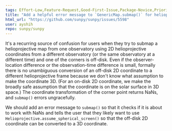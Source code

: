 ```yaml
---
tags: Effort-Low,Feature-Request,Good-First-Issue,Package-Novice,Priority-Medium,map
title: "Add a helpful error message to `GenericMap.submap()` for helioprojective-related NaNs"
html_url: "https://github.com/sunpy/sunpy/issues/5598"
user: ayshih
repo: sunpy/sunpy
---
```


It's a recurring source of confusion for users when they try to submap a helioprojective map from one observatory using 2D helioprojective coordinates from a different observatory (or the same observatory at a different time) and one of the corners is off-disk.  Even if the observer-location difference or the observation-time difference is small, formally there is no unambiguous conversion of an off-disk 2D coordinate to a different helioprojective frame because we don't know what assumption to make the coordinate 3D.  (For an on-disk 2D coordinate, we make the broadly safe assumption that the coordinate is on the solar surface in 3D space.)  The coordinate transformation of the corner point returns NaNs, and `submap()` errors ungracefully.

We should add an error message to `submap()` so that it checks if it is about to work with NaNs and tells the user that they likely want to use `Helioprojective.assume_spherical_screen()` so that the off-disk 2D coordinate can be converted to a 3D coordinate.